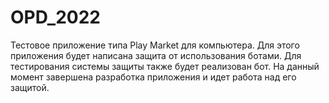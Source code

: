 # OPD_2022
Тестовое приложение типа Play Market для компьютера. Для этого приложения будет написана защита от использования ботами. Для тестирования системы защиты также будет реализован бот. На данный момент завершена разработка приложения и идет работа над его защитой.
